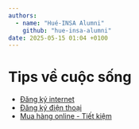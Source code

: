 ```yaml
---
authors:
  - name: "Hué-INSA Alumni"
    github: "hue-insa-alumni"
date: 2025-05-15 01:04 +0100
---
```


# Tips về cuộc sống

- [Đăng ký internet](tips-cuoc-song/dang-ky-internet.md)
- [Đăng ký điện thoại](tips-cuoc-song/dang-ky-dien-thoai.md)
- [Mua hàng online - Tiết kiệm](tips-cuoc-song/mua-hang-online-tiet-kiem.md)

